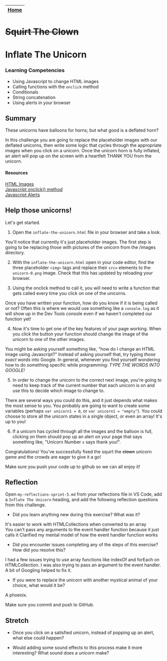 [Home](../README.md)|
---|

# ~~Squirt The Clown~~
# Inflate The Unicorn

### Learning Competencies

- Using Javascript to change HTML images
- Calling functions with the `onclick` method
- Conditionals
- String concatenation
- Using alerts in your browser

## Summary

These unicorns have balloons for horns; but what good is a deflated horn? 

In this challenge you are going to replace the placeholder images with our deflated unicorns, then write some logic that cycles through the appropriate images when you click on a unicorn. Once the unicorn horn is fully inflated, an alert will pop up on the screen with a heartfelt THANK YOU from the unicorn. 

#### Resources
[HTML Images](https://www.w3schools.com/html/html_images.asp)\
[Javascript onclick() method](https://www.w3schools.com/jsref/event_onclick.asp)\
[Javascript Alerts](https://www.w3schools.com/jsref/met_win_alert.asp)

## Help those unicorns! 

Let's get started.

1. Open the `inflate-the-unicorn.html` file in your browser and take a look. 

You'll notice that currently it's just placeholder images. The first step is going to be replacing those with pictures of the unicorn from the /images directory. 

2. With the `inflate-the-unicorn.html` open in your code editor, find the three placeholder `<img>` tags and replace their `src=` elements to the `unicorn-0.png` image. Check that this has updated by reloading your browser.

3. Using the onclick method to call it, you will need to write a function that gets called every time you click on one of the unicorns.

Once you have written your function, how do you know if it is being called or not? Often this is where we would use something like a `console.log` as it will show up in the Dev Tools console even if we haven't completed our function yet!

4. Now it's time to get one of the key features of your page working. When you click the button your function should change the image of the unicorn to one of the other images.

You might be asking yourself something like, "how do I change an HTML image using Javascript?" Instead of asking yourself that, try typing _those exact words_ into Google. In general, whenever you find yourself wondering how to do something specific while programming: *TYPE THE WORDS INTO GOOGLE!*

5. In order to change the unicorn to the correct next image, you're going to need to keep track of the current number that each unicorn is on and use this to decide which image to change to.

There are several ways you could do this, and it just depends what makes the most sense to you. You probably are going to want to create some variables (perhaps `var unicorn1 = 0`, or `var unicorn1 = "empty"`). You could choose to store all the unicorn states in a single object, or even an array! It's up to you!

6. If a unicorn has cycled through all the images and the balloon is full, clicking on them should pop up an alert on your page that says something like, "Unicorn Number `x` says thank you!". 

Congratulations! You've successfully fixed the squirt the ~~clown~~ unicorn game and the crowds are eager to give it a go!

Make sure you push your code up to github so we can all enjoy it!

## Reflection

Open `my-reflections-sprint-5.md` from your reflections file in VS Code, add a `Inflate The Unicorn` heading, and add the following reflection questions from this challenge.

- Did you learn anything new during this exercise? What was it?

It's easier to work with HTMLCollections when converted to an array  
You can't pass any arguments to the event handler function because it just calls it
Clarified my mental model of how the event handler function works

- Did you encounter issues completing any of the steps of this exercise? How did you resolve this?

I had a few issues trying to use array functions like indexOf and forEach on HTMLCollection. I was also trying to pass an argument to the event handler. A bit of Googling helped to fix it.

- If you were to replace the unicorn with another mystical animal of your choice, what would it be?  

A phoenix.

Make sure you commit and push to GitHub.

## Stretch

-  Once you click on a satisfied unicorn, instead of popping up an alert, what else could happen?

- Would adding some sound effects to this process make it more interesting? What sound does a unicorn make? 
